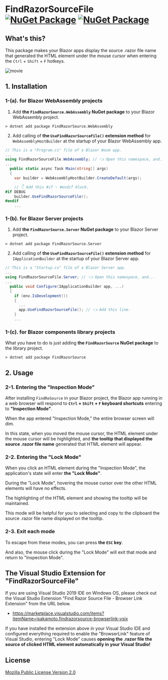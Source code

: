 ﻿# FindRazorSourceFile [![NuGet Package](https://img.shields.io/nuget/v/FindRazorSourceFile.WebAssembly.svg)](https://www.nuget.org/packages/FindRazorSourceFile.WebAssembly/) [![NuGet Package](https://img.shields.io/nuget/v/FindRazorSourceFile.Server.svg)](https://www.nuget.org/packages/FindRazorSourceFile.Server/)

## What's this?

This package makes your Blazor apps display the source .razor file name that generated the HTML element under the mouse cursor when entering the `Ctrl` + `Shift` + `F` hotkeys.

![movie](https://raw.githubusercontent.com/jsakamoto/FindRazorSourceFile/master/.assets/movie-001.gif)

## 1. Installation

### 1-(a). for Blazor WebAssembly projects

1. Add **the `FindRazorSource.WebAssembly` NuGet package** to your Blazor WebAssembly project.

```shell
> dotnet add package FindRazorSource.WebAssembly
```

2. Add calling of **the `UseFindRazorSourceFile()` extension method** for `WebAssemblyHostBuilder` at the startup of your Blazor WebAssembly app.

```csharp
// This is a "Program.cs" file of a Blazor Wasm app.
...
using FindRazorSourceFile.WebAssembly; // 👈 Open this namespace, and...
...
  public static async Task Main(string[] args)
  {
    var builder = WebAssemblyHostBuilder.CreateDefault(args);

    // 👇 Add this #if ~ #endif block.
#if DEBUG
    builder.UseFindRazorSourceFile();
#endif
    ...
```

### 1-(b). for Blazor Server projects

1. Add **the `FindRazorSource.Server` NuGet package** to your Blazor Server project.

```shell
> dotnet add package FindRazorSource.Server
```

2. Add calling of **the `UseFindRazorSourceFile()` extension method** for `IApplicationBuilder` at the startup of your Blazor Server app.

```csharp
// This is a "Startup.cs" file of a Blazor Server app.
...
using FindRazorSourceFile.Server; // 👈 Open this namespace, and...
...
  public void Configure(IApplicationBuilder app, ...)
  {
    if (env.IsDevelopment())
    {
      ...      
      app.UseFindRazorSourceFile(); // 👈 Add this line.
    }
    ...
```

### 1-(c). for Blazor components library projects

What you have to do is just adding **the `FindRazorSource` NuGet package** to the library project.

```shell
> dotnet add package FindRazorSource
```

## 2. Usage

### 2-1. Entering the "Inspection Mode"

After installing `FindReSource` in your Blazor project, the Blazor app running in a web browser will respond to **`Ctrl` + `Shift` + `F` keyboard shortcuts** entering to **"Inspection Mode"**.

When the app entered "Inspection Mode," the entire browser screen will dim.

In this state, when you moved the mouse cursor, the HTML element under the mouse cursor will be highlighted, and **the tooltip that displayed the source .razor file name** generated that HTML element will appear.

### 2-2. Entering the "Lock Mode"

When you click an HTML element during the "Inspection Mode", the application's state will enter **the "Lock Mode"**.

During the "Lock Mode", hovering the mouse cursor over the other HTML elements will have no effects.

The highlighting of the HTML element and showing the tooltip will be maintained.

This mode will be helpful for you to selecting and copy to the clipboard the source .razor file name displayed on the tooltip.

### 2-3. Exit each mode

To escape from these modes, you can press **the `ESC` key**.

And also, the mouse click during the "Lock Mode" will exit that mode and return to "Inspection Mode".

## The Visual Studio Extension for "FindRazorSourceFile"

If you are using Visual Studio 2019 IDE on Windows OS, please check out the Visual Studio Extension "Find Razor Source File - Browser Link Extension" from the URL below.

- https://marketplace.visualstudio.com/items?itemName=jsakamoto.findrazorsource-browserlink-vsix

If you have installed the extension above in your Visual Studio IDE and configured everything required to enable the "BrowserLink" feature of Visual Studio, entering "Lock Mode" causes **opening the .razor file the source of clicked HTML element automatically in your Visual Studio!**

## License

[Mozilla Public License Version 2.0](https://github.com/jsakamoto/FindRazorSourceFile/blob/master/LICENSE.txt)